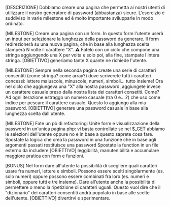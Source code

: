 [DESCRIZIONE]
Dobbiamo creare una pagina che permetta ai nostri utenti di utilizzare il nostro generatore di password (abbastanza) sicure.
L’esercizio è suddiviso in varie milestone ed è molto importante svilupparle in modo ordinato.


[MILESTONE]
Creare una pagina con un form. In questo form l'utente userà un input per selezionare la lunghezza della password da generare.
Il form redirezionerà su una nuova pagina, che in base alla lunghezza scelta stamperà N volte il carattere "X".
:warning: Fatelo con un ciclo che compone una stringa aggiungendo una X per volta e solo poi, alla fine, stampate l'intera stringa.
[OBIETTIVO] generiamo tante X quante ne richiede l'utente.


[MILESTONE]
Sempre nella seconda pagina create una serie di caratteri consentiti (come stringa? come array?)  dove scriverete tutti i caratteri concessi: lettere maiuscole, minuscole, numeri, simboli... tutto insieme!
Ora nel ciclo che aggiungeva una "X" alla nostra password, aggiungete invece un carattere casuale preso dalla nostra lista dei caratteri consetiti.
Come? Ad ogni iterazione estraggo un numero casuale (tra 0 e....?) che uso come indice per pescare il carattere casuale. Questo lo aggiungo alla mia password.
[OBIETTIVO] generare una password casuale in base alla lunghezza scelta dall'utente.


[MILESTONE]
Fate un pò di refactoring:
Unite form e visualizzazione della password in un'unica pagina php: vi basta controllate se nel $_GET abbiamo le selezioni dell'utente oppure no e in base a questo saprete cosa fare.
Spostate la logica che crea la password in una funzione che in base agli argomenti passati restituisce una password
Spostate la function in un file esterno da includere
[OBIETTIVO] leggibilità, manutenibilità e accumulare maggiore pratica con form e funzioni.


[BONUS]
Nel form dare all'utente la possibilità di scegliere quali caratteri usare fra numeri, lettere e simboli.
Possono essere scelti singolarmente (es. solo numeri) oppure possono essere combinati fra loro (es. numeri e simboli, oppure tutti e tre insieme).
Dare all’utente anche la possibilità di permettere o meno la ripetizione di caratteri uguali.
Questo vuol dire che il "dizionario" dei caratteri consentiti andrà popolato in base alle scelte dell'utente.
[OBIETTIVO] divertirvi e sperimentare.